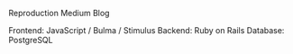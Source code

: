 Reproduction Medium Blog

Frontend: JavaScript / Bulma / Stimulus
Backend: Ruby on Rails
Database: PostgreSQL
